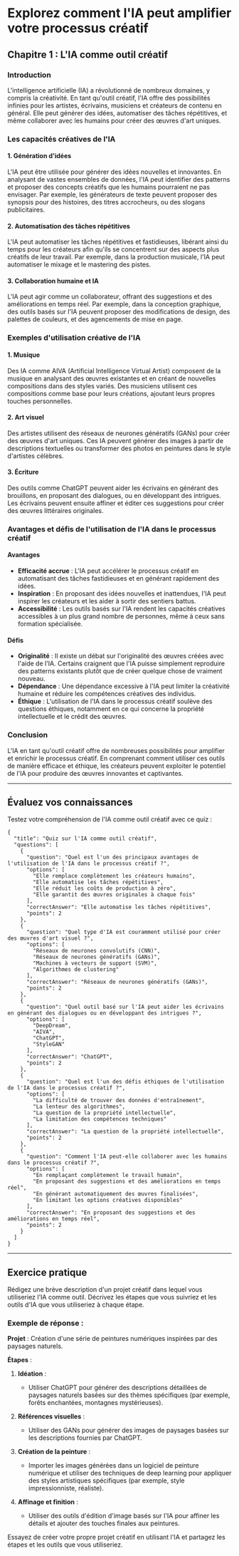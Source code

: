 # Explorez comment l'IA peut amplifier votre processus créatif

## Chapitre 1 : L'IA comme outil créatif

### Introduction

L'intelligence artificielle (IA) a révolutionné de nombreux domaines, y compris la créativité. En tant qu'outil créatif, l'IA offre des possibilités infinies pour les artistes, écrivains, musiciens et créateurs de contenu en général. Elle peut générer des idées, automatiser des tâches répétitives, et même collaborer avec les humains pour créer des œuvres d'art uniques.

### Les capacités créatives de l'IA

#### 1. Génération d'idées

L'IA peut être utilisée pour générer des idées nouvelles et innovantes. En analysant de vastes ensembles de données, l'IA peut identifier des patterns et proposer des concepts créatifs que les humains pourraient ne pas envisager. Par exemple, les générateurs de texte peuvent proposer des synopsis pour des histoires, des titres accrocheurs, ou des slogans publicitaires.

#### 2. Automatisation des tâches répétitives

L'IA peut automatiser les tâches répétitives et fastidieuses, libérant ainsi du temps pour les créateurs afin qu'ils se concentrent sur des aspects plus créatifs de leur travail. Par exemple, dans la production musicale, l'IA peut automatiser le mixage et le mastering des pistes.

#### 3. Collaboration humaine et IA

L'IA peut agir comme un collaborateur, offrant des suggestions et des améliorations en temps réel. Par exemple, dans la conception graphique, des outils basés sur l'IA peuvent proposer des modifications de design, des palettes de couleurs, et des agencements de mise en page.

### Exemples d'utilisation créative de l'IA

#### 1. Musique

Des IA comme AIVA (Artificial Intelligence Virtual Artist) composent de la musique en analysant des œuvres existantes et en créant de nouvelles compositions dans des styles variés. Des musiciens utilisent ces compositions comme base pour leurs créations, ajoutant leurs propres touches personnelles.

#### 2. Art visuel

Des artistes utilisent des réseaux de neurones génératifs (GANs) pour créer des œuvres d'art uniques. Ces IA peuvent générer des images à partir de descriptions textuelles ou transformer des photos en peintures dans le style d'artistes célèbres.

#### 3. Écriture

Des outils comme ChatGPT peuvent aider les écrivains en générant des brouillons, en proposant des dialogues, ou en développant des intrigues. Les écrivains peuvent ensuite affiner et éditer ces suggestions pour créer des œuvres littéraires originales.

### Avantages et défis de l'utilisation de l'IA dans le processus créatif

#### Avantages

- **Efficacité accrue** : L'IA peut accélérer le processus créatif en automatisant des tâches fastidieuses et en générant rapidement des idées.
- **Inspiration** : En proposant des idées nouvelles et inattendues, l'IA peut inspirer les créateurs et les aider à sortir des sentiers battus.
- **Accessibilité** : Les outils basés sur l'IA rendent les capacités créatives accessibles à un plus grand nombre de personnes, même à ceux sans formation spécialisée.

#### Défis

- **Originalité** : Il existe un débat sur l'originalité des œuvres créées avec l'aide de l'IA. Certains craignent que l'IA puisse simplement reproduire des patterns existants plutôt que de créer quelque chose de vraiment nouveau.
- **Dépendance** : Une dépendance excessive à l'IA peut limiter la créativité humaine et réduire les compétences créatives des individus.
- **Éthique** : L'utilisation de l'IA dans le processus créatif soulève des questions éthiques, notamment en ce qui concerne la propriété intellectuelle et le crédit des œuvres.

### Conclusion

L'IA en tant qu'outil créatif offre de nombreuses possibilités pour amplifier et enrichir le processus créatif. En comprenant comment utiliser ces outils de manière efficace et éthique, les créateurs peuvent exploiter le potentiel de l'IA pour produire des œuvres innovantes et captivantes.

---

## Évaluez vos connaissances

Testez votre compréhension de l'IA comme outil créatif avec ce quiz :

```qcm
{
  "title": "Quiz sur l'IA comme outil créatif",
  "questions": [
    {
      "question": "Quel est l'un des principaux avantages de l'utilisation de l'IA dans le processus créatif ?",
      "options": [
        "Elle remplace complètement les créateurs humains",
        "Elle automatise les tâches répétitives",
        "Elle réduit les coûts de production à zéro",
        "Elle garantit des œuvres originales à chaque fois"
      ],
      "correctAnswer": "Elle automatise les tâches répétitives",
      "points": 2
    },
    {
      "question": "Quel type d'IA est couramment utilisé pour créer des œuvres d'art visuel ?",
      "options": [
        "Réseaux de neurones convolutifs (CNN)",
        "Réseaux de neurones génératifs (GANs)",
        "Machines à vecteurs de support (SVM)",
        "Algorithmes de clustering"
      ],
      "correctAnswer": "Réseaux de neurones génératifs (GANs)",
      "points": 2
    },
    {
      "question": "Quel outil basé sur l'IA peut aider les écrivains en générant des dialogues ou en développant des intrigues ?",
      "options": [
        "DeepDream",
        "AIVA",
        "ChatGPT",
        "StyleGAN"
      ],
      "correctAnswer": "ChatGPT",
      "points": 2
    },
    {
      "question": "Quel est l'un des défis éthiques de l'utilisation de l'IA dans le processus créatif ?",
      "options": [
        "La difficulté de trouver des données d'entraînement",
        "La lenteur des algorithmes",
        "La question de la propriété intellectuelle",
        "La limitation des compétences techniques"
      ],
      "correctAnswer": "La question de la propriété intellectuelle",
      "points": 2
    },
    {
      "question": "Comment l'IA peut-elle collaborer avec les humains dans le processus créatif ?",
      "options": [
        "En remplaçant complètement le travail humain",
        "En proposant des suggestions et des améliorations en temps réel",
        "En générant automatiquement des œuvres finalisées",
        "En limitant les options créatives disponibles"
      ],
      "correctAnswer": "En proposant des suggestions et des améliorations en temps réel",
      "points": 2
    }
  ]
}
```

---

## Exercice pratique

Rédigez une brève description d'un projet créatif dans lequel vous utiliseriez l'IA comme outil. Décrivez les étapes que vous suivriez et les outils d'IA que vous utiliseriez à chaque étape. 

### Exemple de réponse :

**Projet** : Création d'une série de peintures numériques inspirées par des paysages naturels.

**Étapes** :

1. **Idéation** :
   - Utiliser ChatGPT pour générer des descriptions détaillées de paysages naturels basées sur des thèmes spécifiques (par exemple, forêts enchantées, montagnes mystérieuses).
   
2. **Références visuelles** :
   - Utiliser des GANs pour générer des images de paysages basées sur les descriptions fournies par ChatGPT.
   
3. **Création de la peinture** :
   - Importer les images générées dans un logiciel de peinture numérique et utiliser des techniques de deep learning pour appliquer des styles artistiques spécifiques (par exemple, style impressionniste, réaliste).

4. **Affinage et finition** :
   - Utiliser des outils d'édition d'image basés sur l'IA pour affiner les détails et ajouter des touches finales aux peintures.

Essayez de créer votre propre projet créatif en utilisant l'IA et partagez les étapes et les outils que vous utiliseriez.